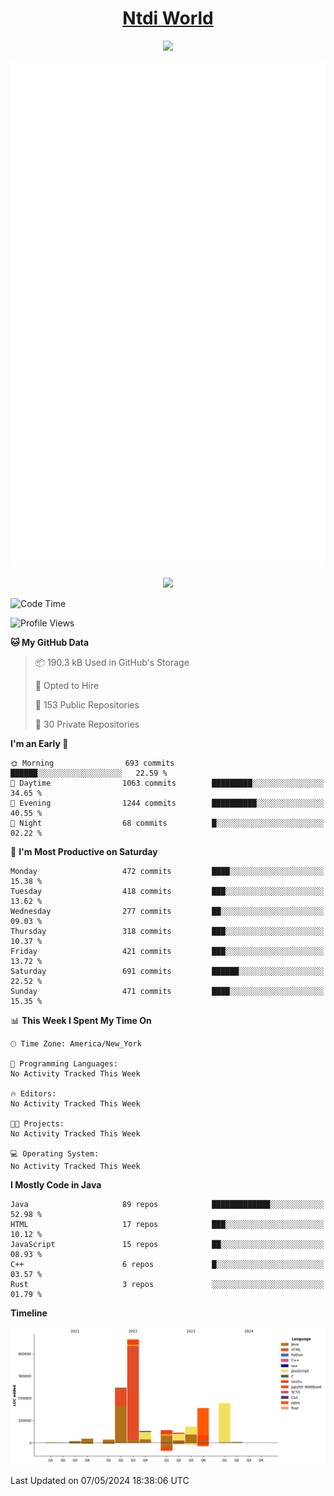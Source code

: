 <h1 align="center"><a href="https://www.ntdi.world">Ntdi World</a></h1>
<p align="center">
  <a href="https://github.com/n-tdi"><img src="https://readme-typing-svg.herokuapp.com?lines=FullStack+Developer;Web+Developer;Open-Source+Enthusiast;Java+Developer;Spigot-API%20Developer;&center=true&width=500&height=50"></a>
</p>

<div align="center">
  <img src="/github-metrics.svg"></img>
  
  <img src="https://komarev.com/ghpvc/?username=n-tdi&color=green"></img>
</div>

<!-- May use later.. idk -->
<!-- <a href="http://www.github.com/n-tdi"><img src="https://github-readme-stats.vercel.app/api?username=n-tdi&show_icons=true&hide=&count_private=true&title_color=0891b2&text_color=ffffff&icon_color=0891b2&bg_color=1c1917&hide_border=true&show_icons=true" alt="n-tdi's GitHub stats" /></a> -->

<!--START_SECTION:waka-->
![Code Time](http://img.shields.io/badge/Code%20Time-324%20hrs%2046%20mins-blue)

![Profile Views](http://img.shields.io/badge/Profile%20Views-3-blue)

**🐱 My GitHub Data** 

> 📦 190.3 kB Used in GitHub's Storage 
 > 
> 💼 Opted to Hire
 > 
> 📜 153 Public Repositories 
 > 
> 🔑 30 Private Repositories 
 > 
**I'm an Early 🐤** 

```text
🌞 Morning                693 commits         ██████░░░░░░░░░░░░░░░░░░░   22.59 % 
🌆 Daytime                1063 commits        █████████░░░░░░░░░░░░░░░░   34.65 % 
🌃 Evening                1244 commits        ██████████░░░░░░░░░░░░░░░   40.55 % 
🌙 Night                  68 commits          █░░░░░░░░░░░░░░░░░░░░░░░░   02.22 % 
```
📅 **I'm Most Productive on Saturday** 

```text
Monday                   472 commits         ████░░░░░░░░░░░░░░░░░░░░░   15.38 % 
Tuesday                  418 commits         ███░░░░░░░░░░░░░░░░░░░░░░   13.62 % 
Wednesday                277 commits         ██░░░░░░░░░░░░░░░░░░░░░░░   09.03 % 
Thursday                 318 commits         ███░░░░░░░░░░░░░░░░░░░░░░   10.37 % 
Friday                   421 commits         ███░░░░░░░░░░░░░░░░░░░░░░   13.72 % 
Saturday                 691 commits         ██████░░░░░░░░░░░░░░░░░░░   22.52 % 
Sunday                   471 commits         ████░░░░░░░░░░░░░░░░░░░░░   15.35 % 
```


📊 **This Week I Spent My Time On** 

```text
🕑︎ Time Zone: America/New_York

💬 Programming Languages: 
No Activity Tracked This Week

🔥 Editors: 
No Activity Tracked This Week

🐱‍💻 Projects: 
No Activity Tracked This Week

💻 Operating System: 
No Activity Tracked This Week
```

**I Mostly Code in Java** 

```text
Java                     89 repos            █████████████░░░░░░░░░░░░   52.98 % 
HTML                     17 repos            ███░░░░░░░░░░░░░░░░░░░░░░   10.12 % 
JavaScript               15 repos            ██░░░░░░░░░░░░░░░░░░░░░░░   08.93 % 
C++                      6 repos             █░░░░░░░░░░░░░░░░░░░░░░░░   03.57 % 
Rust                     3 repos             ░░░░░░░░░░░░░░░░░░░░░░░░░   01.79 % 
```



**Timeline**

![Lines of Code chart](https://raw.githubusercontent.com/n-tdi/n-tdi/main/assets/bar_graph.png)


 Last Updated on 07/05/2024 18:38:06 UTC
<!--END_SECTION:waka-->
